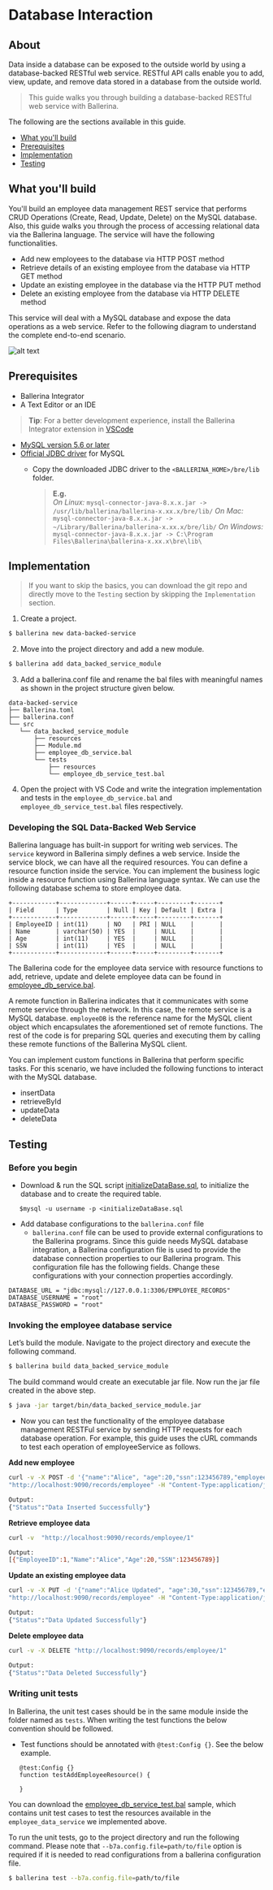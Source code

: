 # Database Interaction

## About
Data inside a database can be exposed to the outside world by using a database-backed RESTful web service. RESTful API calls enable you to add, view, update, and remove data stored in a database from the outside world.

> This guide walks you through building a database-backed RESTful web service with Ballerina.

The following are the sections available in this guide.

- [What you'll build](#what-youll-build)
- [Prerequisites](#prerequisites)
- [Implementation](#implementation)
- [Testing](#testing)

## What you'll build

You'll build an employee data management REST service that performs CRUD Operations (Create, Read, Update, Delete) on the MySQL database. Also, this guide walks you through the process of accessing relational data via the Ballerina language. The service will have the following functionalities.

* Add new employees to the database via HTTP POST method
* Retrieve details of an existing employee from the database via HTTP GET method
* Update an existing employee in the database via the HTTP PUT method
* Delete an existing employee from the database via HTTP DELETE method

This service will deal with a MySQL database and expose the data operations as a web service. Refer to the following diagram to understand the complete end-to-end scenario.

![alt text](/resources/data-backed-service.svg)

## Prerequisites
 
* Ballerina Integrator
* A Text Editor or an IDE 
> **Tip**: For a better development experience, install the Ballerina Integrator extension in [VSCode](https://code.visualstudio.com)
* [MySQL version 5.6 or later](https://www.mysql.com/downloads/)
* [Official JDBC driver](https://dev.mysql.com/downloads/connector/j/) for MySQL
  * Copy the downloaded JDBC driver to the `<BALLERINA_HOME>/bre/lib` folder.   
  
    > **E.g.**   
    > _On Linux:_ `mysql-connector-java-8.x.x.jar -> /usr/lib/ballerina/ballerina-x.xx.x/bre/lib/`
    > _On Mac:_ `mysql-connector-java-8.x.x.jar -> ~/Library/Ballerina/ballerina-x.xx.x/bre/lib/`
    > _On Windows:_ `mysql-connector-java-8.x.x.jar -> C:\Program Files\Ballerina\ballerina-x.xx.x\bre\lib\`

## Implementation

> If you want to skip the basics, you can download the git repo and directly move to the `Testing` section by skipping the `Implementation` section.

1. Create a project.
 ```bash
 $ ballerina new data-backed-service
 ```

 2. Move into the project directory and add a new module.
 ```bash
 $ ballerina add data_backed_service_module
 ```

 3. Add a ballerina.conf file and rename the bal files with meaningful names as shown in the project structure given below.
 ```shell
data-backed-service
├── Ballerina.toml
├── ballerina.conf
└── src
    └── data_backed_service_module
        ├── resources
        ├── Module.md
        ├── employee_db_service.bal
        └── tests
            ├── resources
            └── employee_db_service_test.bal
```
4. Open the project with VS Code and write the integration implementation and tests in the `employee_db_service.bal` and `employee_db_service_test.bal` files respectively. 

### Developing the SQL Data-Backed Web Service
Ballerina language has built-in support for writing web services. The `service` keyword in Ballerina simply defines a web service. Inside the service block, we can have all the required resources. You can define a resource function inside the service. You can implement the business logic inside a resource function using Ballerina language syntax.
We can use the following database schema to store employee data.
```
+------------+-------------+------+-----+---------+-------+
| Field      | Type        | Null | Key | Default | Extra |
+------------+-------------+------+-----+---------+-------+
| EmployeeID | int(11)     | NO   | PRI | NULL    |       |
| Name       | varchar(50) | YES  |     | NULL    |       |
| Age        | int(11)     | YES  |     | NULL    |       |
| SSN        | int(11)     | YES  |     | NULL    |       |
+------------+-------------+------+-----+---------+-------+
```
The Ballerina code for the employee data service with resource functions to add, retrieve, update and delete employee data can be found in [employee_db_service.bal](src/data_backed_service_module/employee_db_service.bal).

A remote function in Ballerina indicates that it communicates with some remote service through the network. In this case, the remote service is a MySQL database. `employeeDB` is the reference name for the MySQL client object which encapsulates the aforementioned set of remote functions. The rest of the code is for preparing SQL queries and executing them by calling these remote functions of the Ballerina MySQL client.

You can implement custom functions in Ballerina that perform specific tasks. For this scenario, we have included the following functions to interact with the MySQL database.

- insertData
- retrieveById
- updateData
- deleteData

## Testing 

### Before you begin
* Download & run the SQL script [initializeDataBase.sql](resources/initializeDataBase.sql), to initialize the database and to create the required table.
```
   $mysql -u username -p <initializeDataBase.sql 
``` 

- Add database configurations to the `ballerina.conf` file
   - `ballerina.conf` file can be used to provide external configurations to the Ballerina programs. Since this guide needs MySQL database integration, a Ballerina configuration file is used to provide the database connection properties to our Ballerina program.
   This configuration file has the following fields. Change these configurations with your connection properties accordingly.
```
DATABASE_URL = "jdbc:mysql://127.0.0.1:3306/EMPLOYEE_RECORDS"
DATABASE_USERNAME = "root"
DATABASE_PASSWORD = "root"
```

### Invoking the employee database service

Let’s build the module. Navigate to the project directory and execute the following command.

```bash
$ ballerina build data_backed_service_module
```

The build command would create an executable jar file. Now run the jar file created in the above step.

```bash
$ java -jar target/bin/data_backed_service_module.jar
```

- Now you can test the functionality of the employee database management RESTFul service by sending HTTP requests for each database operation. For example, this guide uses the cURL commands to test each operation of employeeService as follows.

**Add new employee** 
```bash
curl -v -X POST -d '{"name":"Alice", "age":20,"ssn":123456789,"employeeId":1}' \
"http://localhost:9090/records/employee" -H "Content-Type:application/json"

Output:  
{"Status":"Data Inserted Successfully"}
```

**Retrieve employee data** 
```bash
curl -v  "http://localhost:9090/records/employee/1"

Output: 
[{"EmployeeID":1,"Name":"Alice","Age":20,"SSN":123456789}]
```
**Update an existing employee data** 
```bash
curl -v -X PUT -d '{"name":"Alice Updated", "age":30,"ssn":123456789,"employeeId":1}' \
"http://localhost:9090/records/employee" -H "Content-Type:application/json"

Output: 
{"Status":"Data Updated Successfully"}
```

**Delete employee data** 
```bash
curl -v -X DELETE "http://localhost:9090/records/employee/1"

Output: 
{"Status":"Data Deleted Successfully"}
```

### Writing unit tests 

In Ballerina, the unit test cases should be in the same module inside the folder named as `tests`.  When writing the test functions the below convention should be followed.
- Test functions should be annotated with `@test:Config {}`. See the below example.
```ballerina
   @test:Config {}
   function testAddEmployeeResource() {
   
   }
```
You can download the [employee_db_service_test.bal](src/data_backed_service_module/tests/employee_db_service_test.bal) sample, which contains unit test cases to test the resources available in the `employee_data_service` we implemented above.

To run the unit tests, go to the project directory and run the following command.
Please note that `--b7a.config.file=path/to/file` option is required if it is needed to read configurations from a ballerina configuration file.

```bash
$ ballerina test --b7a.config.file=path/to/file
```
